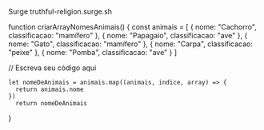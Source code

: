 Surge
truthful-religion.surge.sh


function criarArrayNomesAnimais() {
    const animais = [
      { nome: "Cachorro", classificacao: "mamífero" },
      { nome: "Papagaio", classificacao: "ave" },
      { nome: "Gato", classificacao: "mamífero" },
      { nome: "Carpa", classificacao: "peixe" },
      { nome: "Pomba", classificacao: "ave" }
    ]

 // Escreva seu código aqui
 
    let nomeDeAnimais = animais.map((animais, indice, array) => {
      return animais.nome
    })
      return nomeDeAnimais

}



